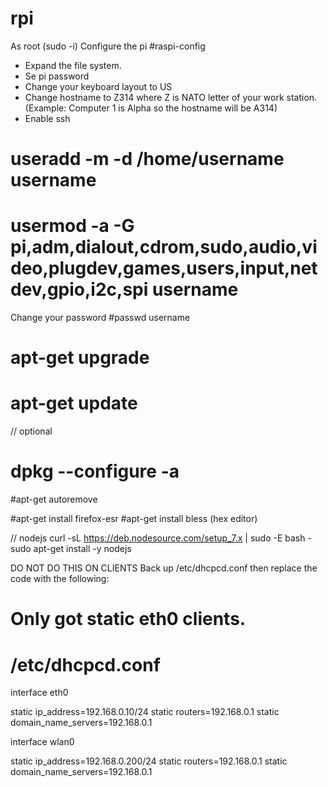 # rpi

As root (sudo -i)
Configure the pi
#raspi-config
- Expand the file system.
- Se pi password 
- Change your keyboard layout to US
- Change hostname to Z314 where Z is NATO letter of your work station.
      (Example: Computer 1 is Alpha so the hostname will be A314)
- Enable ssh

# useradd -m -d /home/username  username
# usermod -a -G pi,adm,dialout,cdrom,sudo,audio,video,plugdev,games,users,input,netdev,gpio,i2c,spi username
Change your password
#passwd username

# apt-get upgrade
# apt-get update
// optional
# dpkg --configure -a
#apt-get autoremove

#apt-get install firefox-esr
#apt-get install bless (hex editor)

// nodejs
curl -sL https://deb.nodesource.com/setup_7.x | sudo -E bash -
sudo apt-get install -y nodejs


DO NOT DO THIS ON CLIENTS
Back up /etc/dhcpcd.conf
then replace the code with the following:

# Only got static eth0 clients.
# /etc/dhcpcd.conf
interface eth0

static ip_address=192.168.0.10/24
static routers=192.168.0.1
static domain_name_servers=192.168.0.1

interface wlan0

static ip_address=192.168.0.200/24
static routers=192.168.0.1
static domain_name_servers=192.168.0.1
